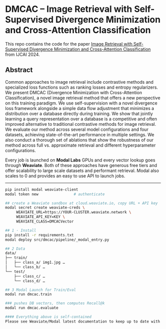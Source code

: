 DMCAC – Image Retrieval with Self-Supervised Divergence Minimization and Cross-Attention Classification
=========================================================

This repo contains the code for the paper [Image Retrieval with Self-Supervised Divergence Minimization and Cross-Attention Classification](https://www.ijcai.org/proceedings/2024/149) from IJCAI 2024.

## Abstract
Common approaches to image retrieval include contrastive methods and specialized loss functions such as ranking losses and entropy regularizers. We present DMCAC (Divergence Minimization with Cross-Attention Classification), a novel image retrieval method that offers a new perspective on this training paradigm. We use self-supervision with a novel divergence loss framework alongside a simple data flow adjustment that minimizes a distribution over a database directly during training. We show that jointly learning a query representation over a database is a competitive and often improved alternative to traditional contrastive methods for image retrieval. We evaluate our method across several model configurations and four datasets, achieving state-of-the-art performance in multiple settings. We also conduct a thorough set of ablations that show the robustness of our method across full vs. approximate retrieval and different hyperparameter configurations.

Every job is launched on **Modal Labs** GPUs and every vector lookup goes
through **Weaviate**.  Both of these approaches have generous free tiers and offer scalability to large scale datasets and performant retrieval.  Modal also scales to 0 and provides an easy to use API to launch jobs.

---


```bash
pip install modal weaviate-client
modal token new                # authenticate

## create a Weaviate sandbox at cloud.weaviate.io, copy URL + API key
modal secret create weaviate-creds \
     WEAVIATE_URL=https://YOUR-CLUSTER.weaviate.network \
     WEAVIATE_API_KEY=KEY \
     WEAVIATE_CLASS=DMCACVector

## 1 · Install
pip install -r requirements.txt
modal deploy src/dmcac/pipeline/_modal_entry.py

## 2 Data
data/
├── train/
│   ├── class_a/ img1.jpg …
│   └── class_b/ …
└── test/
    ├── class_c/ …
    └── class_d/ …

## 3 Modal Launch for Train/Eval
modal run dmcac.train

### pushes DB vectors, then computes Recall@k
modal run dmcac.evaluate

#### Everything above is self-contained
Please see Weaviate/Modal latest documentation to keep up to date with backwards compatability.
